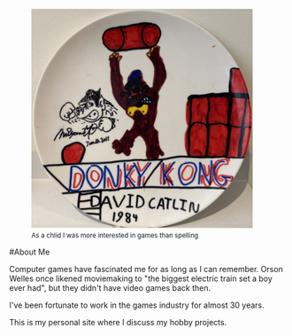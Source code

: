 
<figure>
    <img title="" src="donkykong.jpg" alt="" data-align="center" width="400">
  	<figcaption><small>As a chlid I was more interested in games than spelling</small></figcaption>
</figure>

#About Me

Computer games have fascinated me for as long as I can remember. Orson Welles once likened moviemaking to "the biggest electric train set a boy ever had", but they didn't have video games back then. 

I've been fortunate to work in the games industry for almost 30 years.

This is my personal site where I discuss my hobby projects.
